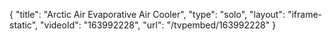 {
    "title": "Arctic Air Evaporative Air Cooler",
    "type": "solo",
    "layout": "iframe-static",
    "videoId": "163992228",
    "url": "\/tvpembed\/163992228"
}